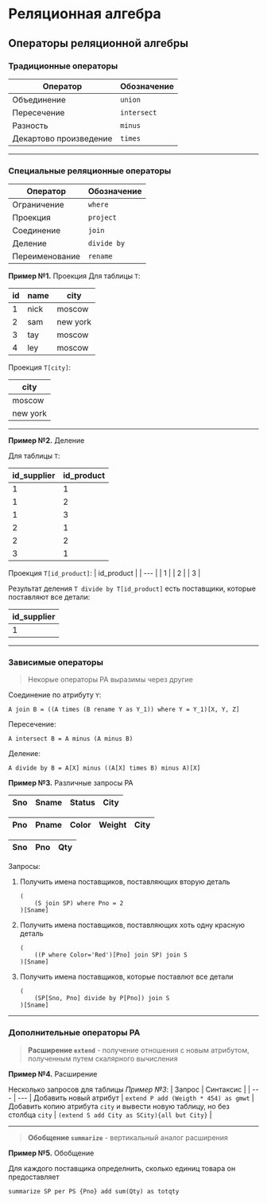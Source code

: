 # Реляционная алгебра

## Операторы реляционной алгебры

### Традиционные операторы

| Оператор | Обозначение | 
| --- | --- |
| Объединение | `union` |  
| Пересечение | `intersect` |
| Разность | `minus` |
| Декартово произведение | `times` | 
 
---

### Специальные реляционные операторы

| Оператор | Обозначение | 
| --- | --- |
| Ограничение | `where` |  
| Проекция |  `project` |
| Соединение | `join` |
| Деление | `divide by` | 
| Переименование | `rename` |

**Пример №1.** Проекция
Для таблицы `T`:

| id | name | city |
| --- | --- | --- |
| 1 | nick | moscow |
| 2 | sam | new york |
| 3 | tay | moscow |
| 4 | ley | moscow |

Проекция `T[city]`:

| city |
| --- | 
| moscow | 
| new york | 

---

**Пример №2.** Деление

Для таблицы `T`:

| id_supplier | id_product |
| --- | --- |
| 1 | 1 |
| 1 | 2 |
| 1 | 3 | 
| 2 | 1 | 
| 2 | 2 | 
| 3 | 1 | 

Проекция `T[id_product]`:
| id_product |
| --- |
| 1 | 
| 2 |
| 3 | 

Результат деления `T divide by T[id_product]` есть поставщики, которые поставляют все детали:

| id_supplier |
| --- |
| 1 | 

---

### Зависимые операторы

> Некорые операторы РА выразимы через другие

Соединение по атрибуту `Y`:
```
A join B = ((A times (B rename Y as Y_1)) where Y = Y_1)[X, Y, Z]
```

Пересечение:
```
A intersect B = A minus (A minus B)
```

Деление:
```
A divide by B = A[X] minus ((A[X] times B) minus A)[X]
```

**Пример №3.** Различные запросы РА


| Sno | Sname | Status | City |
| --- | --- | --- | --- | 


| Pno | Pname | Color | Weight | City |
| --- | --- | --- | --- | --- |



| Sno | Pno | Qty |
| --- | --- | --- |

Запросы:

1. Получить имена поставщиков, поставляющих вторую деталь
    ```
    (
        (S join SP) where Pno = 2
    )[Sname]
    ```
2. Получить имена поставщиков, поставляющих хоть одну красную деталь
    ```
    (
        ((P where Color='Red')[Pno] join SP) join S
    )[Sname]
    ```

3. Получить имена поставщиков, которые поставлют все детали
    ```
    (
        (SP[Sno, Pno] divide by P[Pno]) join S
    )[Sname]
    ```

---

### Дополнительные операторы РА

> **Расширение `extend`** - получение отношения с новым атрибутом, полученным путем скалярного вычисления

**Пример №4.** Расширение

Несколько запросов для таблицы *Пример №3*:
| Запрос | Синтаксис |
| --- | --- |
Добавить новый атрибут | `extend P add (Weigth * 454) as gmwt` |
Добавить копию атрибута `city` и вывести новую таблицу, но без столбца `city` | `(extend S add City as SCity){all but City}` |

---

> **Обобщение `summarize`** - вертикальный аналог расширения

**Пример №5.** Обобщение

Для каждого поставщика определнить, сколько единиц товара он предоставляет

```
summarize SP per PS {Pno} add sum(Qty) as totqty
```